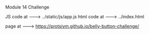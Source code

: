 Module 14 Challenge 

JS code at ---> ../static/js/app.js
html code at ---> ../index.html

page at ---> https://protsivm.github.io/belly-button-challenge/
